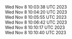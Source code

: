 Wed Nov  8 10:03:38 UTC 2023 <br/>
Wed Nov  8 10:04:20 UTC 2023 <br/>
Wed Nov  8 10:05:55 UTC 2023 <br/>
Wed Nov  8 10:06:42 UTC 2023 <br/>
Wed Nov  8 10:10:17 UTC 2023 <br/>
Wed Nov  8 10:10:40 UTC 2023 <br/>
